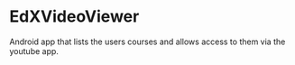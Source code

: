 EdXVideoViewer
==============

Android app that lists the users courses and allows access to them via the youtube app.
